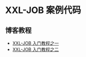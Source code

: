 # XXL-JOB 案例代码

## 博客教程

- [XXL-JOB 入门教程之一](https://www.techgrow.cn/posts/acac3139.html)
- [XXL-JOB 入门教程之二](https://www.techgrow.cn/posts/972c1f90.html)

